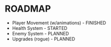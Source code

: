 # ROADMAP
- Player Movement (w/animations) - FINISHED
- Health System - STARTED
- Enemy System - PLANNED
- Upgrades (rogue) - PLANNED

